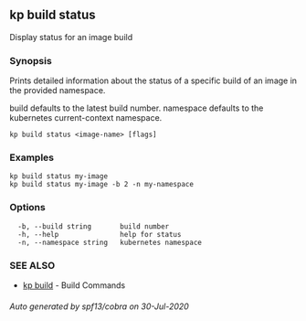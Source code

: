 ## kp build status

Display status for an image build

### Synopsis

Prints detailed information about the status of a specific build of an image in the provided namespace.

build defaults to the latest build number.
namespace defaults to the kubernetes current-context namespace.

```
kp build status <image-name> [flags]
```

### Examples

```
kp build status my-image
kp build status my-image -b 2 -n my-namespace
```

### Options

```
  -b, --build string       build number
  -h, --help               help for status
  -n, --namespace string   kubernetes namespace
```

### SEE ALSO

* [kp build](kp_build.md)	 - Build Commands

###### Auto generated by spf13/cobra on 30-Jul-2020

